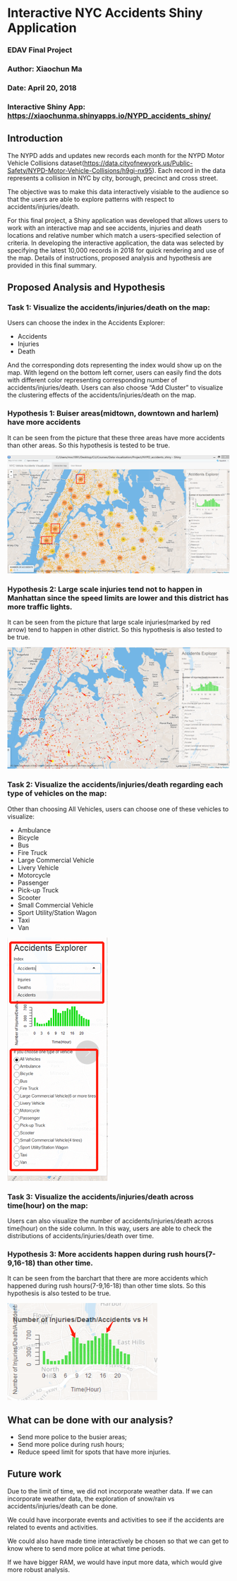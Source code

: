# Interactive NYC Accidents Shiny Application

### EDAV Final Project
### Author: Xiaochun Ma
### Date: April 20, 2018
### Interactive Shiny App: https://xiaochunma.shinyapps.io/NYPD_accidents_shiny/

## Introduction

The NYPD adds and updates new records each month for the NYPD Motor Vehicle Collisions dataset(https://data.cityofnewyork.us/Public-Safety/NYPD-Motor-Vehicle-Collisions/h9gi-nx95). Each record in the data represents a collision in NYC by city, borough, precinct and cross street. 

The objective was to make this data interactively visiable to the audience so that the users are able to explore patterns with respect to accidents/injuries/death. 

For this final project, a Shiny application was developed that allows users to work with an interactive map and see accidents, injuries and death locations and relative number which match a users-specified selection of criteria. In developing the interactive application, the data was selected by specifying the latest 10,000 records in 2018 for quick rendering and use of the map. Details of instructions, proposed analysis and hypothesis are provided in this final summary.

## Proposed Analysis and Hypothesis

### Task 1: Visualize the accidents/injuries/death on the map:

Users can choose the index in the Accidents Explorer:
* Accidents
* Injuries
* Death

And the corresponding dots representing the index would show up on the map. With legend on the bottom left corner, users can easily find the dots with different color representing corresponding number of accidents/injuries/death.
Users can also choose “Add Cluster” to visualize the clustering effects of the accidents/injuries/death on the map.

### Hypothesis 1: Buiser areas(midtown, downtown and harlem) have more accidents

It can be seen from the picture that these three areas have more accidents than other areas. So this hypothesis is tested to be true.

<img src="https://github.com/mxc19912008/readme_pics/raw/master/image/cluster.png">  

### Hypothesis 2: Large scale injuries tend not to happen in Manhattan since the speed limits are lower and this district has more traffic lights.

It can be seen from the picture that large scale injuries(marked by red arrow) tend to happen in other district. So this hypothesis is also tested to be true.

<img src="https://github.com/mxc19912008/readme_pics/raw/master/image/injuries.png">  

### Task 2: Visualize the accidents/injuries/death regarding each type of vehicles on the map:
Other than choosing All Vehicles, users can choose one of these vehicles to visualize:
* Ambulance
* Bicycle
* Bus
* Fire Truck
* Large Commercial Vehicle
* Livery Vehicle
* Motorcycle
* Passenger
* Pick-up Truck
* Scooter
* Small Commercial Vehicle
* Sport Utility/Station Wagon
* Taxi
* Van

<img src="https://github.com/mxc19912008/readme_pics/raw/master/image/choose.png">  

### Task 3: Visualize the accidents/injuries/death across time(hour) on the map:

Users can also visualize the number of accidents/injuries/death across time(hour) on the side column. In this way, users are able to check the distributions of accidents/injuries/death over time.

### Hypothesis 3: More accidents happen during rush hours(7-9,16-18) than other time.

It can be seen from the barchart that there are more accidents which happened during rush hours(7-9,16-18) than other time slots. So this hypothesis is also tested to be true.

<img src="https://github.com/mxc19912008/readme_pics/raw/master/image/time.png">  

## What can be done with our analysis?

* Send more police to the busier areas;
* Send more police during rush hours;
* Reduce speed limit for spots that have more injuries.

## Future work

Due to the limit of time, we did not incorporate weather data. If we can incorporate weather data, the exploration of snow/rain vs accidents/injuries/death can be done.

We could have incorporate events and activities to see if the accidents are related to events and activities.

We could also have made time interactively be chosen so that we can get to know where to send more police at what time periods.

If we have bigger RAM, we would have input more data, which would give more robust analysis.

